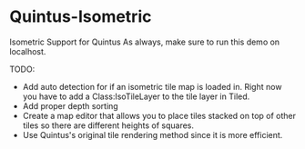 # Quintus-Isometric
Isometric Support for Quintus
As always, make sure to run this demo on localhost.

TODO:
* Add auto detection for if an isometric tile map is loaded in. Right now you have to add a Class:IsoTileLayer to the tile layer in Tiled.
* Add proper depth sorting
* Create a map editor that allows you to place tiles stacked on top of other tiles so there are different heights of squares.
* Use Quintus's original tile rendering method since it is more efficient.
